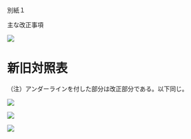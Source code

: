 別紙１

主な改正事項

![](https://www.nta.go.jp/tmp/7c4c5c19-03b0-469c-b62b-c81a63105399/images/cde7acfd88006ca1a5340cc90a635f961e8b16393fec81f110fde34de4d10fe1.jpg)

# 新旧対照表

（注）アンダーラインを付した部分は改正部分である。以下同じ。

![](https://www.nta.go.jp/tmp/7c4c5c19-03b0-469c-b62b-c81a63105399/images/9e544f319aefd4c74d8efeae9f01cc42f06d77a8c3df23b48f9f5345ec871a36.jpg)

![](https://www.nta.go.jp/tmp/7c4c5c19-03b0-469c-b62b-c81a63105399/images/b272ed7bf9ec9b035071ba2f2b7f9562e3c1a1c8b00d9dde705d667bfc6668a8.jpg)

![](https://www.nta.go.jp/tmp/7c4c5c19-03b0-469c-b62b-c81a63105399/images/808b6ca3024fba68d1b194f5884e128d723c85bf2d241ac644a35ad4af3cae44.jpg)